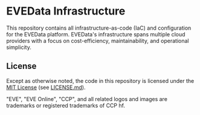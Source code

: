 # EVEData Infrastructure

This repository contains all infrastructure-as-code (IaC) and configuration for the
EVEData platform. EVEData's infrastructure spans multiple cloud providers with a focus
on cost-efficiency, maintainability, and operational simplicity.

## License

Except as otherwise noted, the code in this repository is licensed under the
[MIT License](https://opensource.org/licenses/MIT) (see
[LICENSE.md](https://github.com/evedata/evedata-infra/blob/main/LICENSE.md)).

"EVE", "EVE Online", "CCP", and all related logos and images are trademarks or
registered trademarks of CCP hf.
